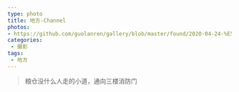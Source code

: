 ```yaml
---
type: photo
title: 地方-Channel
photos:
- https://github.com/guolanren/gallery/blob/master/found/2020-04-24-%E5%9C%B0%E6%96%B9-Channel/%E7%B2%AE%E4%BB%93%E5%B0%8F%E9%81%93.jpg?raw=true
categories:
 - 摄影
tags:
 - 地方
---
```


> 粮仓没什么人走的小道，通向三楼消防门
>